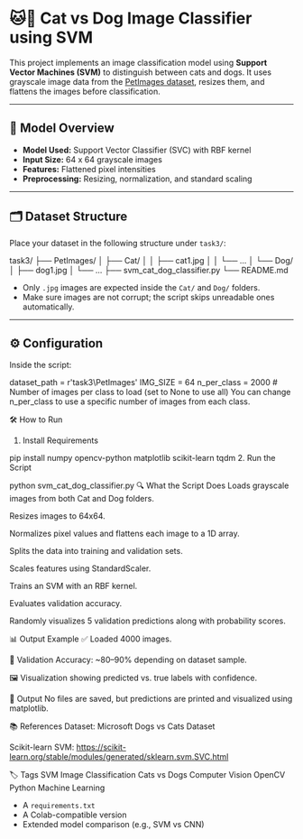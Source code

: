 # 🐱🐶 Cat vs Dog Image Classifier using SVM

This project implements an image classification model using **Support Vector Machines (SVM)** to distinguish between cats and dogs. It uses grayscale image data from the [PetImages dataset](https://www.microsoft.com/en-us/download/details.aspx?id=54765), resizes them, and flattens the images before classification.

---

## 🧠 Model Overview

- **Model Used:** Support Vector Classifier (SVC) with RBF kernel
- **Input Size:** 64 x 64 grayscale images
- **Features:** Flattened pixel intensities
- **Preprocessing:** Resizing, normalization, and standard scaling

---

## 🗂️ Dataset Structure

Place your dataset in the following structure under `task3/`:

task3/
├── PetImages/
│ ├── Cat/
│ │ ├── cat1.jpg
│ │ └── ...
│ └── Dog/
│ ├── dog1.jpg
│ └── ...
├── svm_cat_dog_classifier.py
└── README.md



- Only `.jpg` images are expected inside the `Cat/` and `Dog/` folders.
- Make sure images are not corrupt; the script skips unreadable ones automatically.

---

## ⚙️ Configuration

Inside the script:

dataset_path = r'task3\PetImages'
IMG_SIZE = 64
n_per_class = 2000  # Number of images per class to load (set to None to use all)
You can change n_per_class to use a specific number of images from each class.

🛠️ How to Run
1. Install Requirements

pip install numpy opencv-python matplotlib scikit-learn tqdm
2. Run the Script


python svm_cat_dog_classifier.py
🔍 What the Script Does
Loads grayscale images from both Cat and Dog folders.

Resizes images to 64x64.

Normalizes pixel values and flattens each image to a 1D array.

Splits the data into training and validation sets.

Scales features using StandardScaler.

Trains an SVM with an RBF kernel.

Evaluates validation accuracy.

Randomly visualizes 5 validation predictions along with probability scores.

📊 Output Example
✅ Loaded 4000 images.

🎯 Validation Accuracy: ~80–90% depending on dataset sample.

🖼️ Visualization showing predicted vs. true labels with confidence.

📁 Output
No files are saved, but predictions are printed and visualized using matplotlib.

📚 References
Dataset: Microsoft Dogs vs Cats Dataset

Scikit-learn SVM: https://scikit-learn.org/stable/modules/generated/sklearn.svm.SVC.html

🏷️ Tags
SVM Image Classification Cats vs Dogs Computer Vision OpenCV Python Machine Learning



- A `requirements.txt`
- A Colab-compatible version
- Extended model comparison (e.g., SVM vs CNN)
